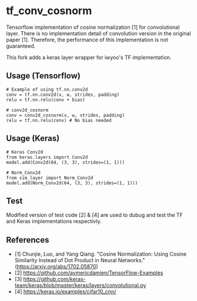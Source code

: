 # tf_conv_cosnorm
Tensorflow implementation of cosine normalization [1] for convolutional layer.
There is no implementation detail of convolution version in the original paper [1].
Therefore, the performance of this implementation is not guaranteed.

This fork adds a keras layer wrapper for iwyoo's TF implementation. 

## Usage (Tensorflow)
```
# Example of using tf.nn.conv2d
conv = tf.nn.conv2d(x, w, strides, padding)
relu = tf.nn.relu(conv + bias)

# conv2d_cosnorm
conv = conv2d_cosnorm(x, w, strides, padding)
relu = tf.nn.relu(conv) # No bias needed
```

## Usage (Keras)
```
# Keras Conv2d
from keras.layers import Conv2d
model.add(Conv2d(64, (3, 3), strides=(1, 1)))

# Norm_Conv2d
from sim_layer import Norm_Conv2d
model.add(Norm_Conv2d(64, (3, 3), strides=(1, 1)))
```

## Test
Modified version of test code [2] & [4] are used to dubug and test the TF and Keras implementations respectivly.

## References
- [1] Chunjie, Luo, and Yang Qiang. "Cosine Normalization: Using Cosine Similarity Instead of Dot Product in Neural Networks." (https://arxiv.org/abs/1702.05870)
- [2] https://github.com/aymericdamien/TensorFlow-Examples
- [3] https://github.com/keras-team/keras/blob/master/keras/layers/convolutional.py
- [4] https://keras.io/examples/cifar10_cnn/